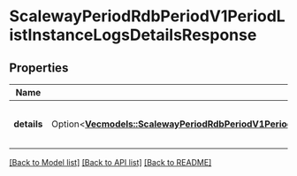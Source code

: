 # ScalewayPeriodRdbPeriodV1PeriodListInstanceLogsDetailsResponse

## Properties

Name | Type | Description | Notes
------------ | ------------- | ------------- | -------------
**details** | Option<[**Vec<models::ScalewayPeriodRdbPeriodV1PeriodListInstanceLogsDetailsResponsePeriodInstanceLogDetail>**](scaleway.rdb.v1.ListInstanceLogsDetailsResponse.InstanceLogDetail.md)> | Remote Database Instance logs details. | [optional]

[[Back to Model list]](../README.md#documentation-for-models) [[Back to API list]](../README.md#documentation-for-api-endpoints) [[Back to README]](../README.md)


